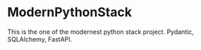 # ModernPythonStack

This is the one of the modernest python stack project. Pydantic, SQLAlchemy, FastAPI.

